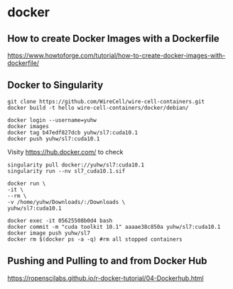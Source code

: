 # docker

## How to create Docker Images with a Dockerfile

https://www.howtoforge.com/tutorial/how-to-create-docker-images-with-dockerfile/

## Docker to Singularity

```
git clone https://github.com/WireCell/wire-cell-containers.git
docker build -t hello wire-cell-containers/docker/debian/
```

```
docker login --username=yuhw
docker images
docker tag b47edf827dcb yuhw/sl7:cuda10.1
docker push yuhw/sl7:cuda10.1
```

Visity https://hub.docker.com/ to check

```
singularity pull docker://yuhw/sl7:cuda10.1
singularity run --nv sl7_cuda10.1.sif
```

```
docker run \
-it \
--rm \
-v /home/yuhw/Downloads/:/Downloads \
yuhw/sl7:cuda10.1
```

```
docker exec -it 05625508b0d4 bash
docker commit -m "cuda toolkit 10.1" aaaae38c850a yuhw/sl7:cuda10.1
docker image push yuhw/sl7
docker rm $(docker ps -a -q) #rm all stopped containers
```

## Pushing and Pulling to and from Docker Hub

https://ropenscilabs.github.io/r-docker-tutorial/04-Dockerhub.html


